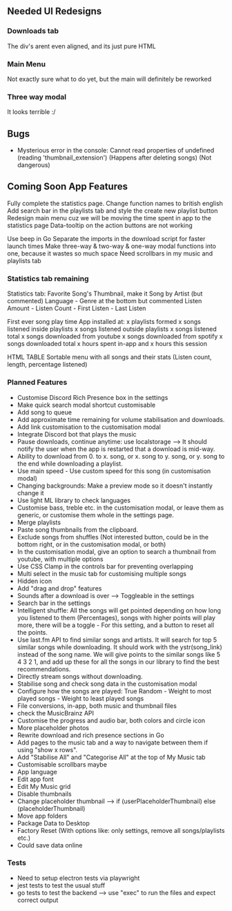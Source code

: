 ## Needed UI Redesigns

### Downloads tab

The div's arent even aligned, and its just pure HTML

### Main Menu

Not exactly sure what to do yet, but the main will definitely be reworked

### Three way modal

It looks terrible :/

## Bugs

-   Mysterious error in the console: Cannot read properties of undefined (reading 'thumbnail_extension') (Happens after deleting songs) (Not dangerous)

## Coming Soon App Features

Fully complete the statistics page.
Change function names to british english
Add search bar in the playlists tab and style the create new playlist button
Redesign main menu cuz we will be moving the time spent in app to the statistics page
Data-tooltip on the action buttons are not working

Use beep in Go
Separate the imports in the download script for faster launch times
Make three-way & two-way & one-way modal functions into one, because it wastes so much space
Need scrollbars in my music and playlists tab

### Statistics tab remaining

Statistics tab:
Favorite Song's Thumbnail, make it Song by Artist (but commented)
Language - Genre at the bottom but commented
Listen Amount - Listen Count - First Listen - Last Listen

First ever song play time
App installed at:
x playlists formed
x songs listened inside playlists
x songs listened outside playlists
x songs listened total
x songs downloaded from youtube
x songs downloaded from spotify
x songs downloaded total
x hours spent in-app and x hours this session

HTML TABLE Sortable menu with all songs and their stats (Listen count, length, percentage listened)

### Planned Features

-   Customise Discord Rich Presence box in the settings
-   Make quick search modal shortcut customisable
-   Add song to queue
-   Add approximate time remaining for volume stabilisation and downloads.
-   Add link customisation to the customisation modal
-   Integrate Discord bot that plays the music
-   Pause downloads, continue anytime: use localstorage --> It should notify the user when the app is restarted that a download is mid-way.
-   Ability to download from 0. to x. song, or x. song to y. song, or y. song to the end while downloading a playlist.
-   Use main speed - Use custom speed for this song (in customisation modal)
-   Changing backgrounds: Make a preview mode so it doesn't instantly change it
-   Use light ML library to check languages
-   Customise bass, treble etc. in the customisation modal, or leave them as generic, or customise them whole in the settings page.
-   Merge playlists
-   Paste song thumbnails from the clipboard.
-   Exclude songs from shuffles (Not interested button, could be in the bottom right, or in the customisation modal, or both)
-   In the customisation modal, give an option to search a thumbnail from youtube, with multiple options
-   Use CSS Clamp in the controls bar for preventing overlapping
-   Multi select in the music tab for customising multiple songs
-   Hidden icon
-   Add "drag and drop" features
-   Sounds after a download is over --> Toggleable in the settings
-   Search bar in the settings
-   Intelligent shuffle: All the songs will get pointed depending on how long you listened to them (Percentages), songs with higher points will play more, there will be a toggle - For this setting, and a button to reset all the points.
-   Use last.fm API to find similar songs and artists. It will search for top 5 similar songs while downloading. It should work with the ystr(song_link) instead of the song name. We will give points to the similar songs like 5 4 3 2 1, and add up these for all the songs in our library to find the best recommendations.
-   Directly stream songs without downloading.
-   Stabilise song and check song data in the customisation modal
-   Configure how the songs are played: True Random - Weight to most played songs - Weight to least played songs
-   File conversions, in-app, both music and thumbnail files
-   check the MusicBrainz API
-   Customise the progress and audio bar, both colors and circle icon
-   More placeholder photos
-   Rewrite download and rich presence sections in Go
-   Add pages to the music tab and a way to navigate between them if using "show x rows".
-   Add "Stabilise All" and "Categorise All" at the top of My Music tab
-   Customisable scrollbars maybe
-   App language
-   Edit app font
-   Edit My Music grid
-   Disable thumbnails
-   Change placeholder thumbnail --> if (userPlaceholderThumbnail) else (placeholderThumbnail)
-   Move app folders
-   Package Data to Desktop
-   Factory Reset (With options like: only settings, remove all songs/playlists etc.)
-   Could save data online

### Tests

-   Need to setup electron tests via playwright
-   jest tests to test the usual stuff
-   go tests to test the backend --> use "exec" to run the files and expect correct output

